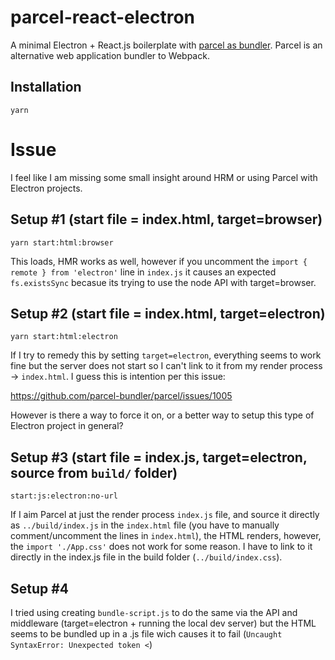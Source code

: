 # parcel-react-electron

A minimal Electron + React.js boilerplate with [parcel as bundler](https://github.com/parcel-bundler/parcel). Parcel is an alternative web application bundler to Webpack.

## Installation

```
yarn
```

# Issue

I feel like I am missing some small insight around HRM or using Parcel with Electron projects.

## Setup #1 (start file = index.html, target=browser)
```
yarn start:html:browser
```

This loads, HMR works as well, however if you uncomment the `import { remote } from 'electron'` line in `index.js` it causes an expected `fs.existsSync` becasue its trying to use the node API with target=browser.

## Setup #2 (start file = index.html, target=electron)

```
yarn start:html:electron
```

If I try to remedy this by setting `target=electron`, everything seems to work fine but the server does not start so I can't link to it from my render process -> `index.html`. I guess this is intention per this issue:

https://github.com/parcel-bundler/parcel/issues/1005

However is there a way to force it on, or a better way to setup this type of Electron project in general?


## Setup #3 (start file = index.js, target=electron, source from `build/` folder)
```
start:js:electron:no-url
```

If I aim Parcel at just the render process `index.js` file, and source it directly as `../build/index.js` in the `index.html` file (you have to manually comment/uncomment the lines in `index.html`), the HTML renders, however, the `import './App.css'` does not work for some reason. I have to link to it directly in the index.js file in the build folder (`../build/index.css`).

## Setup #4

I tried using creating `bundle-script.js` to do the same via the API and middleware (target=electron + running the local dev server) but the HTML seems to be bundled up in a .js file wich causes it to fail (`Uncaught SyntaxError: Unexpected token <`)


